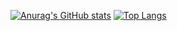 [![Anurag's GitHub stats](https://github-readme-stats.vercel.app/api?username=ryuKizuha&theme=dark&show_icons=true)](https://github.com/anuraghazra/github-readme-stats)
[![Top Langs](https://github-readme-stats.vercel.app/api/top-langs/?username=ryuKizuha&exclude_repo=Lithium-4.4)](https://github.com/anuraghazra/github-readme-stats)
